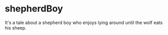 # shepherdBoy
It's a tale about a shepherd boy who enjoys lying around until the wolf eats his sheep.
